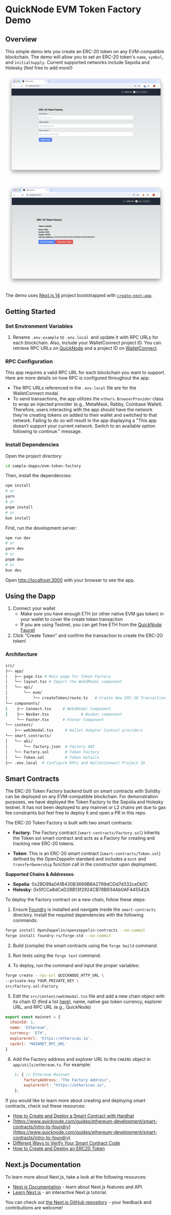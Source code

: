 # QuickNode EVM Token Factory Demo

## Overview

This simple demo lets you create an ERC-20 token on any EVM-compatible blockchain. The demo will allow you to set an ERC-20 token's `name`, `symbol`, and `initialSupply`. Current supported networks include Sepolia and Holesky (feel free to add more!)

![Preview](public/preview.png)

![Preview](public/preview2.png)

The demo uses [Next.js 14](https://nextjs.org/) project bootstrapped with [`create-next-app`](https://github.com/vercel/next.js/tree/canary/packages/create-next-app).

## Getting Started

### Set Environment Variables

1. Rename `.env.example` to `.env.local `and update it with RPC URLs for each blockchain. Also, include your WalletConnect project ID. You can retrieve RPC URLs on [QuickNode](https://quicknode.com) and a project ID on [WalletConnect](https://walletconnect.com/web3modal).

### RPC Configuration

This app requires a valid RPC URL for each blockchain you want to support. Here are more details on how RPC is configured throughout the app.

- The RPC URLs referenced in the `.env.local` file are for the WalletConnect modal.
- To send transactions, the app utilizes the `ethers.BrowserProvider` class to wrap an injected provider (e.g., MetaMask, Rabby, Coinbase Wallet). Therefore, users interacting with the app should have the network they're creating tokens on added to their wallet and switched to that network. Failing to do so will result in the app displaying a "This app doesn’t support your current network. Switch to an available option following to continue." message.

### Install Dependencies

Open the project directory:

```bash
cd sample-dapps/evm-token-factory
```

Then, install the dependencies:

```bash
npm install
# or
yarn
# or
pnpm install
# or
bun install
```

First, run the development server:

```bash
npm run dev
# or
yarn dev
# or
pnpm dev
# or
bun dev
```

Open [http://localhost:3000](http://localhost:3000) with your browser to see the app.

## Using the Dapp

1. Connect your wallet
    - Make sure you have enough ETH (or other native EVM gas token) in your wallet to cover the create token transaction
    - If you are using Testnet, you can get free ETH from the [QuickNode Faucet](https://faucet.quicknode.com/)
2. Click "Create Token" and confirm the transaction to create the ERC-2O token!

### Architecture

```bash
src/
├── app/
│   ├── page.tsx # Main page for Token Factory
│   └── layout.tsx # Import the Web3Modal component
│   └── api/
│       └── evm/
│           └── createToken/route.ts   # Create New ERC-20 Transaction
└── components/
|    ├── Connect.tsx     # Web3Modal Component
|    ├── Navbar.tsx              # Navbar component
     └── Footer.tsx      # Footer Component
└── context/
    ├── web3modal.tsx     # Wallet Adapter Context providers 
└── smart_contracts/
│   └── abi/
│       └── factory.json  # Factory ABI
│   └── Factory.sol       # Token Factory 
│   └── Token.sol         # Token Details
├── .env.local  # Configure RPCs and WalletConnect Project ID
```

## Smart Contracts

The ERC-20 Token Factory backend built on smart contracts with Solidity can be deployed on any EVM-compatible blockchain. For demonstration purposes, we have deployed the Token Factory to the Sepolia and Holesky testnet. It has not been deployed to any mainnet or L2 chains yet due to gas fee constraints but feel free to deploy it and open a PR in this repo.

The ERC-20 Token Factory is built with two smart contracts:

- **Factory**: The Factory contract (`smart-contracts/Factory.sol`) inherits the Token.sol smart contract and acts as a Factory for creating and tracking new ERC-20 tokens.

- **Token**: This is an ERC-20 smart contract (`smart-contracts/Token.sol`) defined by the OpenZeppelin standard and includes a `mint` and `transferOwnership` function call in the constructor upon deployment.

**Supported Chains & Addresses**:

- **Sepolia**: 0x28D99a0A1B430B3669B8A2799dCDd7d332ceDb1C
- **Holesky**: 0x5fCCa8dCeD28B13f2924CB78B934Ab0AF445542A

To deploy the Factory contract on a new chain, follow these steps:

1. Ensure [Foundry](https://book.getfoundry.sh/) is installed and navigate inside the `smart-contracts` directory. Install the required dependencies with the following commands:

```sh
forge install OpenZeppelin/openzeppelin-contracts --no-commit
forge install foundry-rs/forge-std --no-commit
```

2. Build (compile) the smart contracts using the `forge build` command.

3. Run tests using the `forge test` command.

4. To deploy, run the command and input the proper variables:

```sh
forge create --rpc-url QUICKNODE_HTTP_URL \
--private-key YOUR_PRIVATE_KEY \
src/Factory.sol:Factory
```

5. Edit the `src/context/web3modal.tsx` file and add a new chain object with its chain ID (find a list [here](https://chainlist.org/)), name, native gas token currency, explorer URL, and RPC URL (e.g., QuickNode)

```javascript
export const mainnet = {
  chainId: 1,
  name: 'Ethereum',
  currency: 'ETH',
  explorerUrl: 'https://etherscan.io',
  rpcUrl: 'MAINNET_RPC_URL'
}
```

6. Add the Factory address and explorer URL to the `CHAINS` object in `app/utils/ethereum.ts`. For example:

```javascript
    1: { // Ethereum Mainnet
        factoryAddress: "The Factory Address",
        explorerUrl: "https://etherscan.io", 
    },
```

If you would like to learn more about creating and deploying smart contracts, check out these resources:

- [How to Create and Deploy a Smart Contract with Hardhat](https://www.quicknode.com/guides/ethereum-development/smart-contracts/how-to-create-and-deploy-a-smart-contract-with-hardhat)
- [https://www.quicknode.com/guides/ethereum-development/smart-contracts/intro-to-foundry](https://www.quicknode.com/guides/ethereum-development/smart-contracts/intro-to-foundry)
- [Different Ways to Verify Your Smart Contract Code](https://www.quicknode.com/guides/ethereum-development/smart-contracts/different-ways-to-verify-smart-contract-code)
- [How to Create and Deploy an ERC20 Token](https://www.quicknode.com/guides/ethereum-development/smart-contracts/how-to-create-and-deploy-an-erc20-token)

## Next.js Documentation

To learn more about Next.js, take a look at the following resources:

- [Next.js Documentation](https://nextjs.org/docs) - learn about Next.js features and API.
- [Learn Next.js](https://nextjs.org/learn) - an interactive Next.js tutorial.

You can check out [the Next.js GitHub repository](https://github.com/vercel/next.js/) - your feedback and contributions are welcome!